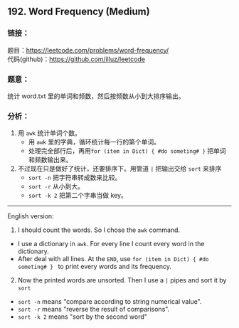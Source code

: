 ## 192. Word Frequency (Medium)

### **链接**：
题目：https://leetcode.com/problems/word-frequency/  
代码(github)：https://github.com/illuz/leetcode

### **题意**：
统计 word.txt 里的单词和频数，然后按频数从小到大排序输出。

### **分析**：

1. 用 `awk` 统计单词个数。
    - 用 `awk` 里的字典，循环统计每一行的第个单词。
    - 处理完全部行后，再用`for (item in Dict) { #do someting# }` 把单词和频数输出来。
2. 不过现在只是做好了统计，还要排序下。用管道 `|` 把输出交给 `sort` 来排序
    - `sort -n` 把字符串转成数来比较。
    - `sort -r` 从小到大。
    - `sort -k 2` 把第二个字串当做 key。

---

English version:

1. I should count the words. So I chose the `awk` command.
  - I use a dictionary in `awk`. For every line I count every word in the dictionary.
  - After deal with all lines. At the `END`, use `for (item in Dict) { #do someting# } ` to print every words and its frequency.
2. Now the printed words are unsorted. Then I use a `|` pipes and sort it by `sort`
  - `sort -n` means "compare according to string numerical value".
  - `sort -r` means "reverse the result of comparisons".
  - `sort -k 2` means "sort by the second word"
